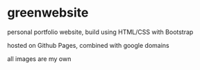 # greenwebsite

personal portfolio website, build using HTML/CSS with Bootstrap

hosted on Github Pages, combined with google domains

all images are my own